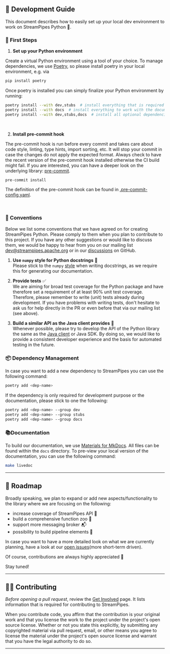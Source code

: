 <!--
  ~ Licensed to the Apache Software Foundation (ASF) under one or more
  ~ contributor license agreements.  See the NOTICE file distributed with
  ~ this work for additional information regarding copyright ownership.
  ~ The ASF licenses this file to You under the Apache License, Version 2.0
  ~ (the "License"); you may not use this file except in compliance with
  ~ the License.  You may obtain a copy of the License at
  ~
  ~    http://www.apache.org/licenses/LICENSE-2.0
  ~
  ~ Unless required by applicable law or agreed to in writing, software
  ~ distributed under the License is distributed on an "AS IS" BASIS,
  ~ WITHOUT WARRANTIES OR CONDITIONS OF ANY KIND, either express or implied.
  ~ See the License for the specific language governing permissions and
  ~ limitations under the License.
  ~
-->

## 📖 Development Guide
This document describes how to easily set up your local dev environment to work on StreamPipes Python 🐍.
<br>

### 🚀 First Steps

1) **Set up your Python environment**

Create a virtual Python environment using a tool of your choice. 
To manage dependencies, we use [Poetry](https://python-poetry.org/), so please install poetry in your local environment, e.g. via
```bash
pip install poetry
```

Once poetry is installed you can simply finalize your Python environment by running:

```bash
poetry install --with dev,stubs  # install everything that is required for the development
poetry install --with docs  # install everything to work with the documentation
poetry install --with dev,stubs,docs  # install all optional dependencies related to development
```

<br>

2) **Install pre-commit hook**

The pre-commit hook is run before every commit and takes care about code style,
linting, type hints, import sorting, etc. It will stop your commit in case the changes do not apply the expected format.
Always check to have the recent version of the pre-commit hook installed otherwise the CI build might fail. 
If you are interested, you can have a deeper look on the underlying library: [pre-commit](https://pre-commit.com/).

```bash
pre-commit install
```
The definition of the pre-commit hook can be found in [.pre-commit-config.yaml](https://github.com/apache/streampipes/blob/dev/streampipes-client-python/.pre-commit-config.yaml).

<br>

### 👏 Conventions
Below we list some conventions that we have agreed on for creating StreamPipes Python.
Please comply to them when you plan to contribute to this project.
If you have any other suggestions or would like to discuss them, we would be happy to hear from you on our mailing list [dev@streampipes.apache.org](mailto:dev@streampipes.apache.org)
or in our [discussions](https://github.com/apache/streampipes/discussions) on GitHub.

1) **Use `numpy` style for Python docstrings** 📄 <br>
Please stick to the `numpy` [style](https://numpydoc.readthedocs.io/en/latest/format.html) when writing docstrings, as we require this for generating our documentation.


2) **Provide tests** ✅ <br>
We are aiming for broad test coverage for the Python package and
have therefore set a requirement of at least 90% unit test coverage.
Therefore, please remember to write (unit) tests already during development. 
If you have problems with writing tests, don't hesitate to ask us for help directly in the PR or
even before that via our mailing list (see above).


<!---
TODO: replace link to java file by link to documentation
--->
3) **Build a similar API as the Java client provides** 🔄 <br>
Whenever possible, please try to develop the API of the Python library the same as the [Java client](https://github.com/apache/streampipes/blob/dev/streampipes-client/src/main/java/org/apache/streampipes/client/StreamPipesClient.java) or Java SDK.
By doing so, we would like to provide a consistent developer experience and the basis for automated testing in the future.

### 📦 Dependency Management
In case you want to add a new dependency to StreamPipes you can use the following command:
```bash
poetry add <dep-name>
```

If the dependency is only required for development purpose or the documentation,
please stick to one the following:
```bash
poetry add <dep-name> --group dev
poetry add <dep-name> --group stubs
poetry add <dep-name> --group docs
```

### 📚Documentation
To build our documentation, we use [Materials for MkDocs](https://squidfunk.github.io/mkdocs-material/).
All files can be found within the `docs` directory.
To pre-view your local version of the documentation, you can use the following command:
```bash
make livedoc
```

---
## 🚀 Roadmap

Broadly speaking, we plan to expand or add new aspects/functionality to the library where we are focusing on the following:

- increase coverage of StreamPipes API 🔗
- build a comprehensive function zoo 🐘
- support more messaging broker 📬
- possibility to build pipeline elements 🔧

In case you want to have a more detailed look on what we are currently planning, have a look at our [open issues](https://github.com/apache/streampipes/labels/python)(more short-term driven).

Of course, contributions are always highly appreciated 🔮

Stay tuned!

---
## 👨‍💻 Contributing
*Before opening a pull request*, review the [Get Involved](https://streampipes.apache.org/getinvolved.html) page.
It lists information that is required for contributing to StreamPipes.

When you contribute code, you affirm that the contribution is your original work and that you
license the work to the project under the project's open source license. Whether or not you
state this explicitly, by submitting any copyrighted material via pull request, email, or
other means you agree to license the material under the project's open source license and
warrant that you have the legal authority to do so.

---